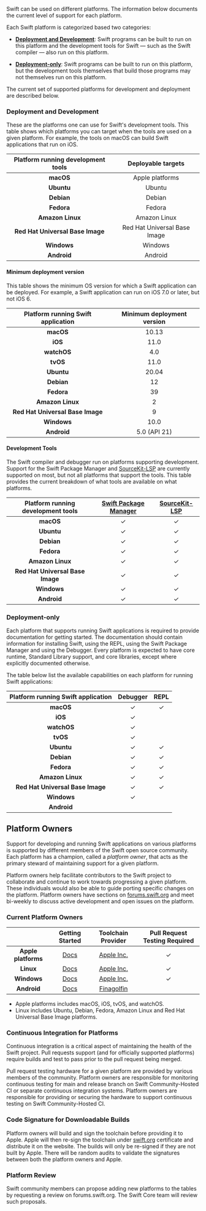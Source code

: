 
Swift can be used on different platforms. The information below documents the current level of support for each platform.

Each Swift platform is categorized based two categories:

* **[Deployment and Development](#deployment-and-development)**: Swift programs can be built to run on this platform and the development tools for Swift — such as the Swift compiler — also run on this platform.

* **[Deployment-only](#deployment-only)**: Swift programs can be built to run on this platform, but the development tools themselves that build those programs may not themselves run on this platform.

The current set of supported platforms for development and deployment are described below.

### Deployment and Development

These are the platforms one can use for Swift's development tools. This table shows which platforms you can target when the tools are used on a given platform.  For example, the tools on macOS can build Swift applications that run on iOS.

| Platform running development tools     | Deployable targets            |
|:--------------------------------------:|:-----------------------------:|
| **macOS**                              |  Apple platforms              |
| **Ubuntu**                             |  Ubuntu                       |
| **Debian**                             |  Debian                       |
| **Fedora**                             |  Fedora                       |
| **Amazon Linux**                       |  Amazon Linux                 |
| **Red Hat Universal Base Image**       |  Red Hat Universal Base Image |
| **Windows**                            |  Windows                      |
| **Android**                            |  Android                      |

#### Minimum deployment version

This table shows the minimum OS version for which a Swift application can be deployed.  For example, a Swift application can run on iOS 7.0 or later, but not iOS 6.

| Platform running Swift application | Minimum deployment version |
|:----------------------------------:|:--------------------------:|
| **macOS**                          |10.13                       |
| **iOS**                            |11.0                        |
| **watchOS**                        |4.0                         |
| **tvOS**                           |11.0                        |
| **Ubuntu**                         |20.04                       |
| **Debian**                         |12                          |
| **Fedora**                         |39                          |
| **Amazon Linux**                   |2                           |
| **Red Hat Universal Base Image**   |9                           |
| **Windows**                        |10.0                        |
| **Android**                        |5.0 (API 21)                |

#### Development Tools

The Swift compiler and debugger run on platforms supporting development.  Support for the Swift Package Manager and [SourceKit-LSP] are currently supported on most, but not all platforms that support the tools.  This table provides the current breakdown of what tools are available on what platforms.

| Platform running development tools | [Swift Package Manager]| [SourceKit-LSP]|
|:----------------------------------:|:----------------------:|:--------------:|
| **macOS**                          | ✓                      | ✓              |
| **Ubuntu**                         | ✓                      | ✓              |
| **Debian**                         | ✓                      | ✓              |
| **Fedora**                         | ✓                      | ✓              |
| **Amazon Linux**                   | ✓                      | ✓              |
| **Red Hat Universal Base Image**   | ✓                      | ✓              |
| **Windows**                        | ✓                      | ✓              |
| **Android**                        | ✓                      | ✓              |

### Deployment-only

Each platform that supports running Swift applications is required to provide documentation for getting started. The documentation should contain information for installing Swift, using the REPL, using the Swift Package Manager and using the Debugger. Every platform is expected to have core runtime, Standard Library support, and core libraries, except where explicitly documented otherwise.

The table below list the available capabilities on each platform for running Swift applications:

| Platform running Swift application | Debugger| REPL|
|:---------------------------------:|:-------:|:---:|
| **macOS**                         | ✓       | ✓   |
| **iOS**                           | ✓       |     |
| **watchOS**                       | ✓       |     |
| **tvOS**                          | ✓       |     |
| **Ubuntu**                        | ✓       | ✓   |
| **Debian**                        | ✓       | ✓   |
| **Fedora**                        | ✓       | ✓   |
| **Amazon Linux**                  | ✓       | ✓   |
| **Red Hat Universal Base Image**  | ✓       | ✓   |
| **Windows**                       | ✓       |     |
| **Android**                       |         |     |

## Platform Owners

Support for developing and running Swift applications on various platforms is supported by different members of the Swift open source community.  Each platform has a champion, called a *platform owner*, that acts as the primary steward of maintaining support for a given platform.

Platform owners help facilitate contributors to the Swift project to collaborate and continue to work towards progressing a given platform. These individuals would also be able to guide porting specific changes on the platform. Platform owners have sections on [forums.swift.org](https://forums.swift.org) and meet bi-weekly to discuss active development and open issues on the platform.

### Current Platform Owners

|                      | Getting Started                     | Toolchain Provider                                | Pull Request Testing Required|
|:--------------------:|:-----------------------------------:|:-------------------------------------------------:|:----------------------------:|
| **Apple platforms**  | [Docs](/getting-started/#on-macos)  | [Apple Inc.](https://www.apple.com)               | ✓                            |
| **Linux**            | [Docs](/getting-started/#on-linux)  | [Apple Inc.](https://www.apple.com)               | ✓                            |
| **Windows**          | [Docs](/getting-started/#on-windows)| [Apple Inc.](https://www.apple.com)               | ✓                            |
| **Android**          | [Docs](https://github.com/finagolfin/swift-android-sdk/blob/main/README.md)| [Finagolfin](https://github.com/finagolfin) |                              |

* Apple platforms includes macOS, iOS, tvOS, and watchOS.
* Linux includes Ubuntu, Debian, Fedora, Amazon Linux and Red Hat Universal Base Image platforms.

### Continuous Integration for Platforms

Continuous integration is a critical aspect of maintaining the health of the Swift project.  Pull requests support (and for officially supported platforms) require builds and test to pass prior to the pull request being merged.

Pull request testing hardware for a given platform are provided by various members of the community.  Platform owners are responsible for monitoring continuous testing for main and release branch on Swift Community-Hosted CI or separate continuous integration systems. Platform owners are responsible for providing or securing the hardware to support continuous testing on Swift Community-Hosted CI.

### Code Signature for Downloadable Builds

Platform owners will build and sign the toolchain before providing it to Apple. Apple will then re-sign the toolchain under [swift.org](/) certificate and distribute it on the website. The builds will only be re-signed if they are not built by Apple. There will be random audits to validate the signatures between both the platform owners and Apple.

### Platform Review

Swift community members can propose adding new platforms to the tables by requesting a review on forums.swift.org. The Swift Core team will review such proposals.

[Swift Package Manager]: https://github.com/swiftlang/swift-package-manager
[IndexStoreDB]: https://github.com/swiftlang/indexstore-db
[SourceKit-LSP]: https://github.com/swiftlang/sourcekit-lsp
[LLBuild]: https://github.com/swiftlang/swift-llbuild
